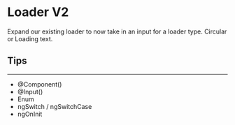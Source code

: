 # Loader V2

Expand our existing loader to now take in an input for a loader type. Circular or Loading text.

## Tips
---
- @Component()
- @Input()
- Enum
- ngSwitch / ngSwitchCase
- ngOnInit
